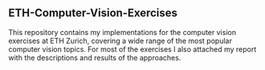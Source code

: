 ## ETH-Computer-Vision-Exercises

This repository contains my implementations for the computer vision exercises at ETH Zurich, covering a wide range of the most popular computer vision topics. For most of the exercises I also attached my report with the descriptions and results of the approaches.
